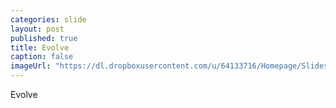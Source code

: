 ```yaml
---
categories: slide
layout: post
published: true
title: Evolve
caption: false
imageUrl: "https://dl.dropboxusercontent.com/u/64133716/Homepage/Slides/change_1500.jpg"
---
```


Evolve